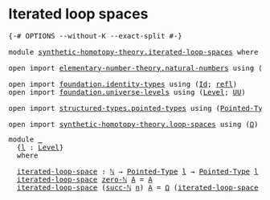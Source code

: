 # Iterated loop spaces

<pre class="Agda"><a id="33" class="Symbol">{-#</a> <a id="37" class="Keyword">OPTIONS</a> <a id="45" class="Pragma">--without-K</a> <a id="57" class="Pragma">--exact-split</a> <a id="71" class="Symbol">#-}</a>

<a id="76" class="Keyword">module</a> <a id="83" href="synthetic-homotopy-theory.iterated-loop-spaces.html" class="Module">synthetic-homotopy-theory.iterated-loop-spaces</a> <a id="130" class="Keyword">where</a>

<a id="137" class="Keyword">open</a> <a id="142" class="Keyword">import</a> <a id="149" href="elementary-number-theory.natural-numbers.html" class="Module">elementary-number-theory.natural-numbers</a> <a id="190" class="Keyword">using</a> <a id="196" class="Symbol">(</a><a id="197" href="elementary-number-theory.natural-numbers.html#1458" class="Datatype">ℕ</a><a id="198" class="Symbol">;</a> <a id="200" href="elementary-number-theory.natural-numbers.html#1479" class="InductiveConstructor">zero-ℕ</a><a id="206" class="Symbol">;</a> <a id="208" href="elementary-number-theory.natural-numbers.html#1492" class="InductiveConstructor">succ-ℕ</a><a id="214" class="Symbol">)</a>

<a id="217" class="Keyword">open</a> <a id="222" class="Keyword">import</a> <a id="229" href="foundation.identity-types.html" class="Module">foundation.identity-types</a> <a id="255" class="Keyword">using</a> <a id="261" class="Symbol">(</a><a id="262" href="foundation-core.identity-types.html#1767" class="Datatype">Id</a><a id="264" class="Symbol">;</a> <a id="266" href="foundation-core.identity-types.html#1820" class="InductiveConstructor">refl</a><a id="270" class="Symbol">)</a>
<a id="272" class="Keyword">open</a> <a id="277" class="Keyword">import</a> <a id="284" href="foundation.universe-levels.html" class="Module">foundation.universe-levels</a> <a id="311" class="Keyword">using</a> <a id="317" class="Symbol">(</a><a id="318" href="Agda.Primitive.html#597" class="Postulate">Level</a><a id="323" class="Symbol">;</a> <a id="325" href="foundation-core.universe-levels.html#235" class="Primitive">UU</a><a id="327" class="Symbol">)</a>

<a id="330" class="Keyword">open</a> <a id="335" class="Keyword">import</a> <a id="342" href="structured-types.pointed-types.html" class="Module">structured-types.pointed-types</a> <a id="373" class="Keyword">using</a> <a id="379" class="Symbol">(</a><a id="380" href="structured-types.pointed-types.html#383" class="Function">Pointed-Type</a><a id="392" class="Symbol">)</a>

<a id="395" class="Keyword">open</a> <a id="400" class="Keyword">import</a> <a id="407" href="synthetic-homotopy-theory.loop-spaces.html" class="Module">synthetic-homotopy-theory.loop-spaces</a> <a id="445" class="Keyword">using</a> <a id="451" class="Symbol">(</a><a id="452" href="synthetic-homotopy-theory.loop-spaces.html#1221" class="Function">Ω</a><a id="453" class="Symbol">)</a>
</pre>
<pre class="Agda"><a id="468" class="Keyword">module</a> <a id="475" href="synthetic-homotopy-theory.iterated-loop-spaces.html#475" class="Module">_</a>
  <a id="479" class="Symbol">{</a><a id="480" href="synthetic-homotopy-theory.iterated-loop-spaces.html#480" class="Bound">l</a> <a id="482" class="Symbol">:</a> <a id="484" href="Agda.Primitive.html#597" class="Postulate">Level</a><a id="489" class="Symbol">}</a>
  <a id="493" class="Keyword">where</a>

  <a id="502" href="synthetic-homotopy-theory.iterated-loop-spaces.html#502" class="Function">iterated-loop-space</a> <a id="522" class="Symbol">:</a> <a id="524" href="elementary-number-theory.natural-numbers.html#1458" class="Datatype">ℕ</a> <a id="526" class="Symbol">→</a> <a id="528" href="structured-types.pointed-types.html#383" class="Function">Pointed-Type</a> <a id="541" href="synthetic-homotopy-theory.iterated-loop-spaces.html#480" class="Bound">l</a> <a id="543" class="Symbol">→</a> <a id="545" href="structured-types.pointed-types.html#383" class="Function">Pointed-Type</a> <a id="558" href="synthetic-homotopy-theory.iterated-loop-spaces.html#480" class="Bound">l</a>
  <a id="562" href="synthetic-homotopy-theory.iterated-loop-spaces.html#502" class="Function">iterated-loop-space</a> <a id="582" href="elementary-number-theory.natural-numbers.html#1479" class="InductiveConstructor">zero-ℕ</a> <a id="589" href="synthetic-homotopy-theory.iterated-loop-spaces.html#589" class="Bound">A</a> <a id="591" class="Symbol">=</a> <a id="593" href="synthetic-homotopy-theory.iterated-loop-spaces.html#589" class="Bound">A</a>
  <a id="597" href="synthetic-homotopy-theory.iterated-loop-spaces.html#502" class="Function">iterated-loop-space</a> <a id="617" class="Symbol">(</a><a id="618" href="elementary-number-theory.natural-numbers.html#1492" class="InductiveConstructor">succ-ℕ</a> <a id="625" href="synthetic-homotopy-theory.iterated-loop-spaces.html#625" class="Bound">n</a><a id="626" class="Symbol">)</a> <a id="628" href="synthetic-homotopy-theory.iterated-loop-spaces.html#628" class="Bound">A</a> <a id="630" class="Symbol">=</a> <a id="632" href="synthetic-homotopy-theory.loop-spaces.html#1221" class="Function">Ω</a> <a id="634" class="Symbol">(</a><a id="635" href="synthetic-homotopy-theory.iterated-loop-spaces.html#502" class="Function">iterated-loop-space</a> <a id="655" href="synthetic-homotopy-theory.iterated-loop-spaces.html#625" class="Bound">n</a> <a id="657" href="synthetic-homotopy-theory.iterated-loop-spaces.html#628" class="Bound">A</a><a id="658" class="Symbol">)</a>
</pre>